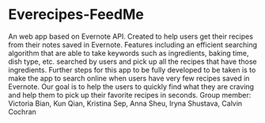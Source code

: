 Everecipes-FeedMe
=================
An web app based on Evernote API. Created to help users get their recipes from their notes saved in Evernote. Features including an efficient searching algorithm that are able to take keywords such as ingredients, baking time, dish type, etc. searched by users and pick up all the recipes that have those ingredients. Further steps for this app to be fully developed to be taken is to make the app to search online when users have very few recipes saved in Evernote. Our goal is to help the users to quickly find what they are craving and help them to pick up their favorite recipes in seconds.
Group member: Victoria Bian, Kun Qian, Kristina Sep, Anna Sheu, Iryna Shustava, Calvin Cochran
